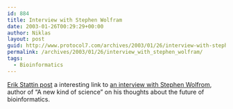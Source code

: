```yaml
---
id: 884
title: Interview with Stephen Wolfram
date: 2003-01-26T00:29:29+00:00
author: Niklas
layout: post
guid: http://www.protocol7.com/archives/2003/01/26/interview-with-stephen-wolfram/
permalink: /archives/2003/01/26/interview_with_stephen_wolfram/
tags:
  - Bioinformatics
---
```

<div class='microid-c2146a86217d4a4b3c19a511f949289d7c84f85a'>
  <p>
    <a hreflang="sv" href="http://mymarkup.net/blog/archives/000831.html#000831">Erik Stattin post</a> a interesting link to <a href="http://www.oreillynet.com/pub/a/oreilly/bio/news/wolfram_0120.html">an interview with Stephen Wolfrom</a>, author of &#8220;A new kind of science&#8221; on his thoughts about the future of bioinformatics.
  </p>
</div>